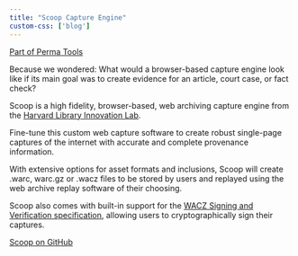 ```yaml
---
title: "Scoop Capture Engine"
custom-css: ['blog']
---
```


[Part of Perma Tools](https://tools.perma.cc/)

Because we wondered: What would a browser-based capture engine look like if its main goal was to create evidence for an article, court case, or fact check?

Scoop is a high fidelity, browser-based, web archiving capture engine from the [Harvard Library Innovation Lab](https://lil.law.harvard.edu/).

Fine-tune this custom web capture software to create robust single-page captures of the internet with accurate and complete provenance information.

With extensive options for asset formats and inclusions, Scoop will create .warc, warc.gz or .wacz files to be stored by users and replayed using the web archive replay software of their choosing.

Scoop also comes with built-in support for the [WACZ Signing and Verification specification](https://specs.webrecorder.net/wacz-auth/0.1.0/), allowing users to cryptographically sign their captures.

[Scoop on GitHub](https://github.com/harvard-lil/scoop)